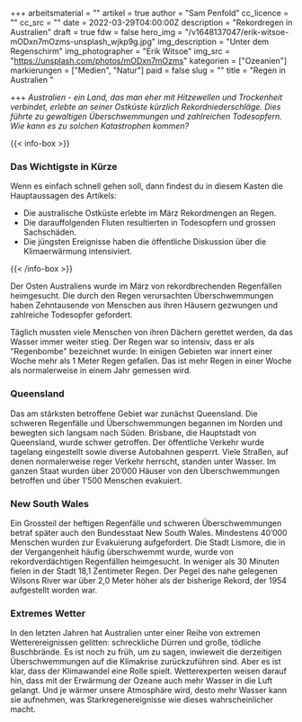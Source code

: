 +++
arbeitsmaterial = ""
artikel = true
author = "Sam Penfold"
cc_licence = ""
cc_src = ""
date = 2022-03-29T04:00:00Z
description = "Rekordregen in Australien"
draft = true
fdw = false
hero_img = "/v1648137047/erik-witsoe-mODxn7mOzms-unsplash_wjkp9g.jpg"
img_description = "Unter dem Regenschirm"
img_photographer = "Erik Witsoe"
img_src = "https://unsplash.com/photos/mODxn7mOzms"
kategorien = ["Ozeanien"]
markierungen = ["Medien", "Natur"]
paid = false
slug = ""
title = "Regen in Australien "

+++
_Australien - ein Land, das man eher mit Hitzewellen und Trockenheit verbindet, erlebte an seiner Ostküste kürzlich Rekordniederschläge. Dies führte zu gewaltigen Überschwemmungen und zahlreichen Todesopfern. Wie kann es zu solchen Katastrophen kommen?_

{{< info-box >}} <h3>Das Wichtigste in Kürze</h3>

<p>Wenn es einfach schnell gehen soll, dann findest du in diesem Kasten die Hauptaussagen des Artikels:</p>

<ul>

<li>Die australische Ostküste erlebte im März Rekordmengen an Regen.</li>

<li>Die darauffolgenden Fluten resultierten in Todesopfern und grossen Sachschäden.</li>

<li>Die jüngsten Ereignisse haben die öffentliche Diskussion über die Klimaerwärmung intensiviert.</li>

</ul> {{< /info-box >}}

Der Osten Australiens wurde im März von rekordbrechenden Regenfällen heimgesucht. Die durch den Regen verursachten Überschwemmungen haben Zehntausende von Menschen aus ihren Häusern gezwungen und zahlreiche Todesopfer gefordert.

Täglich mussten viele Menschen von ihren Dächern gerettet werden, da das Wasser immer weiter stieg. Der Regen war so intensiv, dass er als "Regenbombe" bezeichnet wurde: In einigen Gebieten war innert einer Woche mehr als 1 Meter Regen gefallen. Das ist mehr Regen in einer Woche als normalerweise in einem Jahr gemessen wird.

### Queensland

Das am stärksten betroffene Gebiet war zunächst Queensland. Die schweren Regenfälle und Überschwemmungen begannen im Norden und bewegten sich langsam nach Süden. Brisbane, die Hauptstadt von Queensland, wurde schwer getroffen. Der öffentliche Verkehr wurde tagelang eingestellt sowie diverse Autobahnen gesperrt. Viele Straßen, auf denen normalerweise reger Verkehr herrscht, standen unter Wasser. Im ganzen Staat wurden über 20’000 Häuser von den Überschwemmungen betroffen und über 1’500 Menschen evakuiert.

### New South Wales

Ein Grossteil der heftigen Regenfälle und schweren Überschwemmungen betraf später auch den Bundesstaat New South Wales. Mindestens 40’000 Menschen wurden zur Evakuierung aufgefordert. Die Stadt Lismore, die in der Vergangenheit häufig überschwemmt wurde, wurde von rekordverdächtigen Regenfällen heimgesucht. In weniger als 30 Minuten fielen in der Stadt 18,1 Zentimeter Regen. Der Pegel des nahe gelegenen Wilsons River war über 2,0 Meter höher als der bisherige Rekord, der 1954 aufgestellt worden war.

### Extremes Wetter

In den letzten Jahren hat Australien unter einer Reihe von extremen Wetterereignissen gelitten: schreckliche Dürren und große, tödliche Buschbrände. Es ist noch zu früh, um zu sagen, inwieweit die derzeitigen Überschwemmungen auf die Klimakrise zurückzuführen sind. Aber es ist klar, dass der Klimawandel eine Rolle spielt. Wetterexperten weisen darauf hin, dass mit der Erwärmung der Ozeane auch mehr Wasser in die Luft gelangt. Und je wärmer unsere Atmosphäre wird, desto mehr Wasser kann sie aufnehmen, was Starkregenereignisse wie dieses wahrscheinlicher macht.